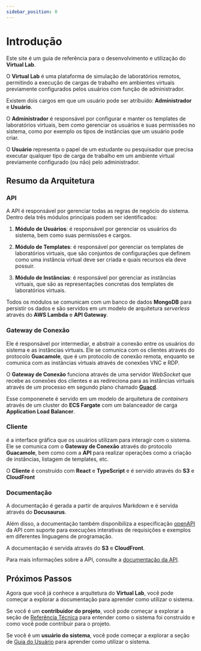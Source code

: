 ```yaml
---
sidebar_position: 0
---
```


# Introdução

Este site é um guia de referência para o desenvolvimento e utilização do **Virtual Lab**.

O **Virtual Lab** é uma plataforma de simulação de laboratórios remotos, permitindo a execução de
cargas de trabalho em ambientes virtuais previamente configurados pelos usuários com função
de administrador.

Existem dois cargos em que um usuário pode ser atribuído: **Administrador** e **Usuário**.

O **Administrador** é responsável por configurar e manter os templates de laboratórios virtuais,
bem como gerenciar os usuários e suas permissões no sistema, como por exemplo os tipos de
instâncias que um usuário pode criar.

O **Usuário** representa o papel de um estudante ou pesquisador que precisa executar qualquer
tipo de carga de trabalho em um ambiente virtual previamente configurado (ou não) pelo administrador.

## Resumo da Arquitetura

### API

A API é responsável por gerenciar todas as regras de negócio do sistema. Dentro dela três módulos
principais podem ser identificados:

1. **Módulo de Usuários**: é responsável por gerenciar os usuários do sistema, bem como suas
   permissões e cargos.

2. **Módulo de Templates**: é responsável por gerenciar os templates de laboratórios virtuais, que
   são conjuntos de configurações que definem como uma instância virtual deve ser criada e quais
   recursos ela deve possuir.

3. **Módulo de Instâncias**: é responsável por gerenciar as instâncias virtuais, que são as
   representações concretas dos templates de laboratórios virtuais.

Todos os módulos se comunicam com um banco de dados **MongoDB** para persistir os dados e são
servidos em um modelo de arquitetura _serverless_ através do **AWS Lambda** e **API Gateway**.

### Gateway de Conexão

Ele é responsável por intermediar, e abstrair a conexão entre os usuários do
sistema e as instâncias virtuais. Ele se comunica com os clientes através do protocolo
**Guacamole**, que é um protocolo de conexão remota, enquanto se comunica com as instâncias
virtuais através de conexões VNC e RDP.

O **Gateway de Conexão** funciona através de uma servidor _WebSocket_ que recebe as conexões dos
clientes e as redireciona para as instâncias virtuais através de um processo em segundo plano
chamado [**Guacd**](https://guacamole.apache.org/doc/gug/guacamole-architecture.html#guacd).

Esse componenete é servido em um modelo de arquitetura de _containers_ através de um cluster
do **ECS Fargate** com um balanceador de carga **Application Load Balancer**.

### Cliente

é a interface gráfica que os usuários utilizam para interagir com o sistema. Ele se
comunica com o **Gateway de Conexão** através do protocolo **Guacamole**, bem como com a **API**
para realizar operações como a criação de instâncias, listagem de templates, etc.

O **Cliente** é construído com **React** e **TypeScript** e é servido através do **S3** e
**CloudFront**

### Documentação

A documentação é gerada a partir de arquivos Markdown e é servida através do **Docusaurus**.

Além disso, a documentação também disponibiliza a especificação
[openAPI](https://spec.openapis.org/oas/latest.html) da API com suporte para execuções interativas
de requisições e exemplos em diferentes linguagens de programação.

A documentação é servida através do **S3** e **CloudFront**.

Para mais informações sobre a API, consulte a [documentação da API](/api).

## Próximos Passos

Agora que você já conhece a arquitetura do **Virtual Lab**, você pode começar a explorar a
documentação para aprender como utilizar o sistema.

Se você é um **contribuidor do projeto**, você pode começar a explorar a seção de
[Referência Técnica](/docs/technical-reference) para entender como o sistema foi construído e como
você pode contribuir para o projeto.

Se você é um **usuário do sistema**, você pode começar a explorar a seção de
[Guia do Usuário](/docs/user-guide) para aprender como utilizar o sistema.
